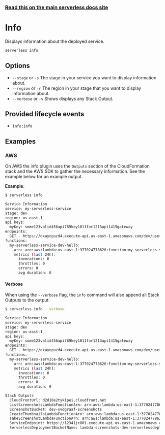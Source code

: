 <!--
title: Serverless Framework Commands - AWS Lambda - Info
menuText: Info
menuOrder: 6
description: Display information about your deployed service and the AWS Lambda Functions, Events and AWS Resources it contains.
layout: Doc
-->

<!-- DOCS-SITE-LINK:START automatically generated  -->
### [Read this on the main serverless docs site](https://www.serverless.com/framework/docs/providers/aws/cli-reference/info)
<!-- DOCS-SITE-LINK:END -->

# Info

Displays information about the deployed service.

```bash
serverless info
```

## Options
- `--stage` or `-s` The stage in your service you want to display information about.
- `--region` or `-r` The region in your stage that you want to display information about.
- `--verbose` or `-v` Shows displays any Stack Output.

## Provided lifecycle events
- `info:info`

## Examples

### AWS

On AWS the info plugin uses the `Outputs` section of the CloudFormation stack and the AWS SDK to gather the necessary information.
See the example below for an example output.

**Example:**

```bash
$ serverless info

Service Information
service: my-serverless-service
stage: dev
region: us-east-1
api keys:
  myKey: some123valid456api789key1011for1213api1415gateway
endpoints:
  GET - https://dxaynpuzd4.execute-api.us-east-1.amazonaws.com/dev/users
functions:
  my-serverless-service-dev-hello:
    arn: arn:aws:lambda:us-east-1:377024778620:function:my-serverless-service-dev-hello
    metrics (last 24h):
      invocations: 0
      throttles: 0
      errors: 0
      avg duration: 0
```

#### Verbose

When using the `--verbose` flag, the `info` command will also append all Stack Outputs to the output:

```bash
$ serverless info --verbose

Service Information
service: my-serverless-service
stage: dev
region: us-east-1
api keys:
  myKey: some123valid456api789key1011for1213api1415gateway
endpoints:
  GET - https://dxaynpuzd4.execute-api.us-east-1.amazonaws.com/dev/users
functions:
  my-serverless-service-dev-hello:
    arn: arn:aws:lambda:us-east-1:377024778620:function:my-serverless-service-dev-hello
    metrics (last 24h):
      invocations: 0
      throttles: 0
      errors: 0
      avg duration: 0

Stack Outputs
  CloudFrontUrl: d2d10e2tyk1pei.cloudfront.net
  ListScreenshotsLambdaFunctionArn: arn:aws:lambda:us-east-1:377024778620:function:lambda-screenshots-dev-listScreenshots
  ScreenshotBucket: dev-svdgraaf-screenshots
  CreateThumbnailsLambdaFunctionArn: arn:aws:lambda:us-east-1:377024778620:function:lambda-screenshots-dev-createThumbnails
  TakeScreenshotLambdaFunctionArn: arn:aws:lambda:us-east-1:377024778620:function:lambda-screenshots-dev-takeScreenshot
  ServiceEndpoint: https://12341jc801.execute-api.us-east-1.amazonaws.com/dev
  ServerlessDeploymentBucketName: lambda-screenshots-dev-serverlessdeploymentbucket-15b7pkc04f98a
```
